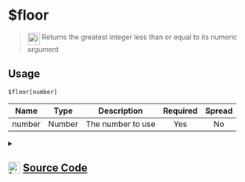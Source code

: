 # $floor
> <img align="top" src="https://upload.wikimedia.org/wikipedia/commons/thumb/e/e4/Infobox_info_icon.svg/160px-Infobox_info_icon.svg.png?20150409153300" alt="image" width="25" height="auto"> Returns the greatest integer less than or equal to its numeric argument
## Usage
```
$floor[number]
```
| Name | Type | Description | Required | Spread
| :---: | :---: | :---: | :---: | :---: |
number | Number | The number to use | Yes | No
<details>
<summary>
    
## <img align="top" src="https://cdn4.iconfinder.com/data/icons/iconsimple-logotypes/512/github-512.png" alt="image" width="25" height="auto">  [Source Code](https://github.com/tryforge/ForgeScript-V2/blob/main/src/native/floor.ts)
    
</summary>
    
```ts
import { ArgType, NativeFunction, Return } from "../structures"

export default new NativeFunction({
    name: "$floor",
    version: "1.0.0",
    description: "Returns the greatest integer less than or equal to its numeric argument",
    brackets: true,
    unwrap: true,
    args: [
        {
            name: "number",
            description: "The number to use",
            rest: false,
            type: ArgType.Number,
            required: true,
        },
    ],
    execute(ctx, [n]) {
        return Return.success(Math.floor(n))
    },
})

```
    
</details>